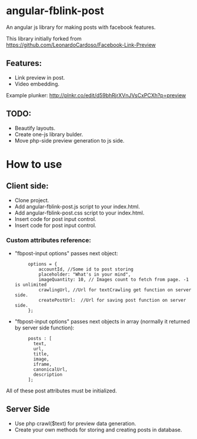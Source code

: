 angular-fblink-post
===================

An angular js library for making posts with facebook features.

This library initially forked from https://github.com/LeonardoCardoso/Facebook-Link-Preview

Features:
----------
 * Link preview in post.
 * Video embedding.
 
Example plunker: http://plnkr.co/edit/d59bhRjrXVnJVsCxPCXh?p=preview


TODO:
----------
 * Beautify layouts.
 * Create one-js library bulder.
 * Move php-side preview generation to js side.


# How to use

## Client side:
 * Clone project.
 * Add angular-fblink-post.js script to your index.html.
 * Add angular-fblink-post.css script to your index.html.
 * Insert code <fbpost-input options='options'></fbpost-input> for post input control.
 * Insert code <fbpost-layout posts="posts"></fbpost-layout> for post input control.
  
### Custom attributes reference:
 * "fbpost-input options" passes next object:
            
            options = {
                accountId, //Some id to post storing
                placeholder: "What's in your mind",
                imageQuantity: 10, // Images count to fetch from page. -1 is unlimited
                crawlingUrl, //Url for textCrawling get function on server side.
                createPostUrl:  //Url for saving post function on server side.
            };
            
 * "fbpost-input options" passes next objects in array (normally it returned by server side function):

            posts : [
              text,
              url,
              title,
              image,
              iframe,
              canonicalUrl,
              description
            ];
            
All of these post attributes must be initialized.
    
## Server Side
 * Use php crawl($text) for preview data generation.
 * Create your own methods for storing and creating posts in database.


  
